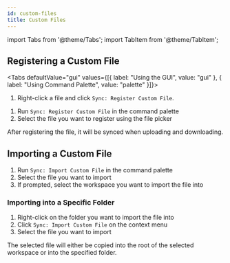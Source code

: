 ```yaml
---
id: custom-files
title: Custom Files
---
```


import Tabs from '@theme/Tabs';
import TabItem from '@theme/TabItem';

## Registering a Custom File

<Tabs defaultValue="gui" values={[{ label: "Using the GUI", value: "gui" }, { label: "Using Command Palette", value: "palette" }]}>

<TabItem value="gui">

1. Right-click a file and click `Sync: Register Custom File`.

</TabItem>

<TabItem value="palette">

1. Run `Sync: Register Custom File` in the command palette
2. Select the file you want to register using the file picker

</TabItem>

</Tabs>

After registering the file, it will be synced when uploading and downloading.

## Importing a Custom File

1. Run `Sync: Import Custom File` in the command palette
2. Select the file you want to import
3. If prompted, select the workspace you want to import the file into

### Importing into a Specific Folder

1. Right-click on the folder you want to import the file into
2. Click `Sync: Import Custom File` on the context menu
3. Select the file you want to import

The selected file will either be copied into the root of the selected workspace or into the specified folder.
